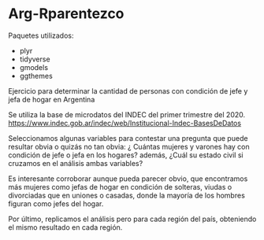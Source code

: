 # Arg-Rparentezco

Paquetes utilizados: 
- plyr
- tidyverse
- gmodels
- ggthemes

Ejercicio para determinar la cantidad de personas con condición de jefe y jefa de hogar en Argentina

Se utiliza la base de microdatos del INDEC del primer trimestre del 2020.
https://www.indec.gob.ar/indec/web/Institucional-Indec-BasesDeDatos

Seleccionamos algunas variables para contestar una pregunta que puede resultar obvia o quizás no tan obvia:
 ¿ Cuántas mujeres y varones hay con condición de jefe o jefa en los hogares? además,
 ¿Cuál su estado civil si cruzamos en el análisis ambas variables?

Es interesante corroborar aunque pueda parecer obvio, que encontramos más mujeres como jefas de hogar en
condición de solteras, viudas o divorciadas que en uniones o casadas, donde la mayoría de los hombres figuran
como jefes del hogar.

Por último, replicamos el análisis pero para cada región del país, obteniendo el mismo resultado en cada región.
